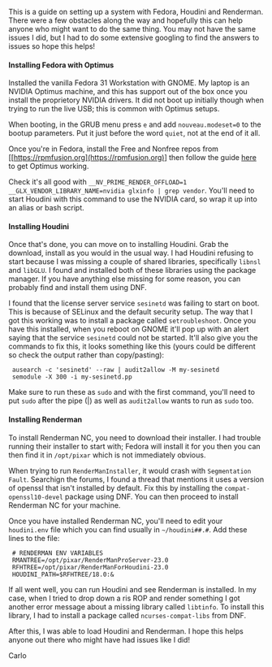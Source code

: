 This is a guide on setting up a system with Fedora, Houdini and Renderman. There were a few obstacles along the way and hopefully this can help anyone who might want to do the same thing. You may not have the same issues I did, but I had to do some extensive googling to find the answers to issues so hope this helps!

#### Installing Fedora with Optimus

Installed the vanilla Fedora 31 Workstation with GNOME. My laptop is an NVIDIA Optimus machine, and this has support out of the box once you install the proprietory NVIDIA drivers. It did not boot up initially though when trying to run the live USB; this is common with Optimus setups.

When booting, in the GRUB menu press `e` and add `nouveau.modeset=0` to the bootup parameters. Put it just before the word `quiet`, not at the end of it all.

Once you're in Fedora, install the Free and Nonfree repos from [[https://rpmfusion.org](https://rpmfusion.org)] then follow the guide [here](https://rpmfusion.org/Howto/Optimus) to get Optimus working.

Check it's all good with `__NV_PRIME_RENDER_OFFLOAD=1 __GLX_VENDOR_LIBRARY_NAME=nvidia glxinfo | grep vendor`. You'll need to start Houdini with this command to use the NVIDIA card, so wrap it up into an alias or bash script.

#### Installing Houdini

Once that's done, you can move on to installing Houdini. Grab the download, install as you would in the usual way. I had Houdini refusing to start because I was missing a couple of shared libraries, specifically `libnsl` and `libGLU`. I found and installed both of these libraries using the package manager. If you have anything else missing for some reason, you can probably find and install them using DNF.

I found that the license server service `sesinetd` was failing to start on boot. This is because of SELinux and the default security setup. The way that I got this working was to install a package called `setroubleshoot`. Once you have this installed, when you reboot on GNOME it'll pop up with an alert saying that the service `sesinetd` could not be started. It'll also give you the commands to fix this, it looks something like this (yours could be different so check the output rather than copy/pasting):

     ausearch -c 'sesinetd' --raw | audit2allow -M my-sesinetd
     semodule -X 300 -i my-sesinetd.pp

Make sure to run these as `sudo` and with the first command, you'll need to put `sudo` after the pipe (|) as well as `audit2allow` wants to run as `sudo` too.

#### Installing Renderman

To install Renderman NC, you need to download their installer. I had trouble running their installer to start with; Fedora will install it for you then you can then find it in `/opt/pixar` which is not immediately obvious.

When trying to run `RenderManInstaller`, it would crash with `Segmentation Fault`. Searchign the forums, I found a thread that mentions it uses a version of openssl that isn't installed by default. Fix this by installing the `compat-openssl10-devel` package using DNF. You can then proceed to install Renderman NC for your machine.

Once you have installed Renderman NC, you'll need to edit your `houdini.env` file which you can find usually in `~/houdini##.#`. Add these lines to the file:

     # RENDERMAN ENV VARIABLES
     RMANTREE=/opt/pixar/RenderManProServer-23.0
     RFHTREE=/opt/pixar/RenderManForHoudini-23.0
     HOUDINI_PATH=$RFHTREE/18.0:&

If all went well, you can run Houdini and see Renderman is installed. In my case, when I tried to drop down a ris ROP and render something I got another error message about a missing library called `libtinfo`. To install this library, I had to install a package called `ncurses-compat-libs` from DNF.

After this, I was able to load Houdini and Renderman. I hope this helps anyone out there who might have had issues like I did!

Carlo

</div>
